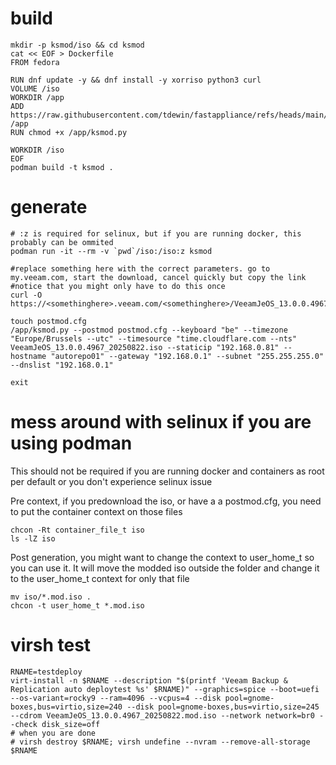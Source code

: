 # build
```
mkdir -p ksmod/iso && cd ksmod
cat << EOF > Dockerfile
FROM fedora

RUN dnf update -y && dnf install -y xorriso python3 curl
VOLUME /iso 
WORKDIR /app
ADD https://raw.githubusercontent.com/tdewin/fastappliance/refs/heads/main/ksmod.py /app
RUN chmod +x /app/ksmod.py

WORKDIR /iso
EOF
podman build -t ksmod .
```

# generate
```
# :z is required for selinux, but if you are running docker, this probably can be ommited
podman run -it --rm -v `pwd`/iso:/iso:z ksmod

#replace something here with the correct parameters. go to my.veeam.com, start the download, cancel quickly but copy the link
#notice that you might only have to do this once
curl -O https://<somethinghere>.veeam.com/<somethinghere>/VeeamJeOS_13.0.0.4967_20250822.iso

touch postmod.cfg
/app/ksmod.py --postmod postmod.cfg --keyboard "be" --timezone "Europe/Brussels --utc" --timesource "time.cloudflare.com --nts" VeeamJeOS_13.0.0.4967_20250822.iso --staticip "192.168.0.81" --hostname "autorepo01" --gateway "192.168.0.1" --subnet "255.255.255.0" --dnslist "192.168.0.1"

exit
```

# mess around with selinux if you are using podman

This should not be required if you are running docker and containers as root per default or you don't experience selinux issue

Pre context, if you predownload the iso, or have a a postmod.cfg, you need to put the container context on those files
```
chcon -Rt container_file_t iso
ls -lZ iso
```

Post generation, you might want to change the context to user_home_t so you can use it. It will move the modded iso outside the folder and change it to the user_home_t context for only that file
```
mv iso/*.mod.iso .
chcon -t user_home_t *.mod.iso
```

# virsh test
```
RNAME=testdeploy
virt-install -n $RNAME --description "$(printf 'Veeam Backup & Replication auto deploytest %s' $RNAME)" --graphics=spice --boot=uefi --os-variant=rocky9 --ram=4096 --vcpus=4 --disk pool=gnome-boxes,bus=virtio,size=240 --disk pool=gnome-boxes,bus=virtio,size=245 --cdrom VeeamJeOS_13.0.0.4967_20250822.mod.iso --network network=br0 --check disk_size=off
# when you are done
# virsh destroy $RNAME; virsh undefine --nvram --remove-all-storage $RNAME
```

